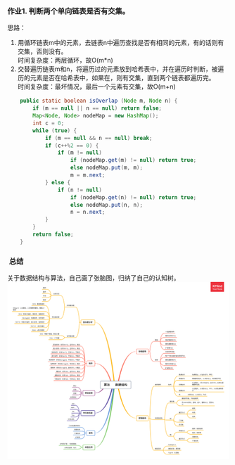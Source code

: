 ###  作业1. 判断两个单向链表是否有交集。
思路：
1. 用循环链表m中的元素，去链表n中遍历查找是否有相同的元素，有的话则有交集，否则没有。  
   时间复杂度：两层循环，故O(m*n)   
2. 交替遍历链表m和n，将遍历过的元素放到哈希表中，并在遍历时判断，被遍历的元素是否在哈希表中，如果在，则有交集，直到两个链表都遍历完。  
   时间复杂度：最坏情况，最后一个元素有交集，故O(m+n)   
````java
    public static boolean isOverlap (Node m, Node n) {
        if (m == null || n == null) return false;
        Map<Node, Node> nodeMap = new HashMap();
        int c = 0;
        while (true) {
            if (m == null && n == null) break;
            if (c++%2 == 0) {
                if (m != null) 
                    if (nodeMap.get(m) != null) return true;
                    else nodeMap.put(m, m);
                    m = m.next;
            } else {
                if (n != null) 
                    if (nodeMap.get(n) != null) return true;
                    else nodeMap.put(n, n);
                    n = n.next;
            }
        }
        return false;
    }
````


###  总结  
关于数据结构与算法，自己画了张脑图，归纳了自己的认知树。   
![数据结构与算法](算法数据结构.png)

